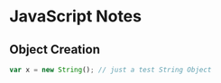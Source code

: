 # JavaScript Notes
## Object Creation

```JavaScript
var x = new String(); // just a test String Object
```
